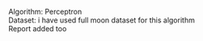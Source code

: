 Algorithm: Perceptron <br>
Dataset: i have used full moon dataset for this algorithm <br>
Report added too
